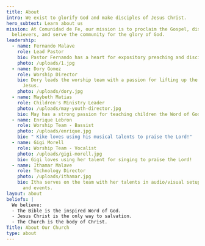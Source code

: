 ```yaml
---
title: About
intro: We exist to glorify God and make disciples of Jesus Christ.
hero_subtext: Learn about us
mission: At Comunidad de Fe, our mission is to proclaim the Gospel, disciple
  believers, and serve the community for the glory of God.
leadership:
  - name: Fernando Malave
    role: Lead Pastor
    bio: Pastor Fernando has a heart for expository preaching and discipleship.
    photo: /uploads/1.jpg
  - name: Dory Gomez
    role: Worship Director
    bio: Dory leads the worship team with a passion for lifting up the name of
      Jesus.
    photo: /uploads/dory.jpg
  - name: Maybeth Matias
    role: Children's Ministry Leader
    photo: /uploads/may-youth-director.jpg
    bio: May has a strong passion for teaching children the Word of God.
  - name: Enrique Lebron
    role: Worship Team - Bassist
    photo: /uploads/enrique.jpg
    bio: " Kike loves using his musical talents to praise the Lord!"
  - name: Gigi Morell
    role: Worship Team - Vocalist
    photo: /uploads/gigi-morell.jpg
    bio: Gigi loves using her talent for singing to praise the Lord!
  - name: Ithamar Malave
    role: Technology Director
    photo: /uploads/ithamar.jpg
    bio: Itha serves on the team with her talents in audio/visual setup for services
      and events.
layout: about
beliefs: |
  We believe:
  - The Bible is the inspired Word of God.
  - Jesus Christ is the only way to salvation.
  - The Church is the body of Christ.
Title: About Our Church
type: about
---
```

